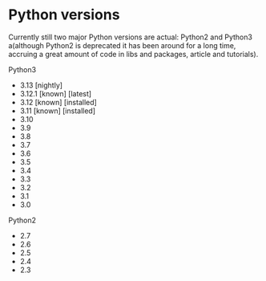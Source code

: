 # Python versions

Currently still two major Python versions are actual: Python2 and Python3 a(although Python2 is deprecated it has been around for a long time, accruing a great amount of code in libs and packages, article and tutorials).

Python3
- 3.13   [nightly]
- 3.12.1 [known] [latest]
- 3.12   [known] [installed]
- 3.11   [known] [installed]
- 3.10
- 3.9
- 3.8
- 3.7
- 3.6
- 3.5
- 3.4
- 3.3
- 3.2
- 3.1
- 3.0

Python2
- 2.7
- 2.6
- 2.5
- 2.4
- 2.3
